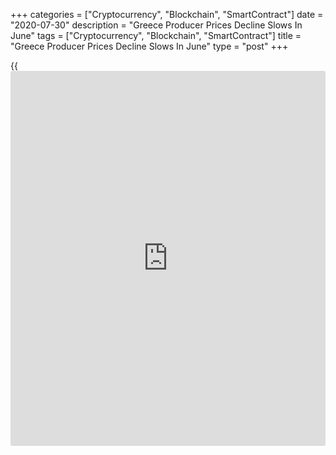 +++
categories = ["Cryptocurrency", "Blockchain", "SmartContract"]
date = "2020-07-30"
description = "Greece Producer Prices Decline Slows In June"
tags = ["Cryptocurrency", "Blockchain", "SmartContract"]
title = "Greece Producer Prices Decline Slows In June"
type = "post"
+++

{{<iframe id="large-banner" src="https://www.bounty.group/#slide=23.0" width="100%" height="600" scrolling="no" style="border: 0px solid rgb(216, 221, 230); border-radius: 3px;">}}

Greece producer prices declined at a softer pace in June, data from the
Hellenic Statistical Authority showed on Thursday.

The producer prices index declined 7.4 percent year-on-year in June,
following an 11.8 percent fall in May.

On an annual basis, producer prices in the domestic market and non-
domestic market decreased by 4.4 percent and 16.5 percent, respectively,
in June.

Energy prices fell 15.5 percent yearly in June and prices for
intermediate goods declined 1.2 percent.

Meanwhile, prices for capital goods rose 2.2 percent. Prices for durable
goods and non-durable goods remained unchanged.

On a monthly basis, producer prices rose 2.6 percent in June, following
a 1.8 percent decrease in the prior month.

For comments and feedback [contact](https://www.playgroundfx.com/contact/): editorial@rtt[news](https://www.letsplayfx.com/blog/forex-news-website/).com

[Economic News][1]

 **What parts of the world are seeing the best (and worst) economic
performances lately? Click[here][2] to check out our [Econ Scorecard][2]
and find out! See up-to-the-moment [ranking](https://www.playgroundfx.com/blog/crypto-exchange-ranking/)s for the best and worst
performers in [GDP][3], [unemployment rate][4], [inflation][2] and much
more.**

   1. www.rtt[news](https://www.letsplayfx.com/blog/forex-news-website/).com/Content/EconomicNews.aspx
   2. www.rtt[news](https://www.letsplayfx.com/blog/forex-news-website/).com/economic-scorecard/world-rank/CPI/highest-performance.aspx
   3. www.rtt[news](https://www.letsplayfx.com/blog/forex-news-website/).com/economic-scorecard/world-rank/GDP/highest-performance.aspx
   4. www.rtt[news](https://www.letsplayfx.com/blog/forex-news-website/).com/economic-scorecard/world-rank/unemployment-rate/lowest-performance.aspx